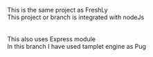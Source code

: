 This is the same project as FreshLy <br>
This project or branch is integrated with nodeJs <br>
<br><br>
This also uses Express module
<br>
In this branch I have used tamplet engine as Pug